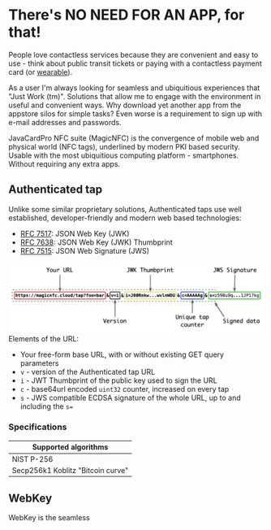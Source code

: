 # There's NO NEED FOR AN APP, for that!
People love contactless services because they are convenient and easy to use - think about public transit tickets or paying with a contactless payment card (or [wearable](https://fidesmo.com/consumer/wearables/)).

As a user I'm always looking for seamless and ubiquitious experiences that "Just Work (tm)". Solutions that allow me to engage with the environment in useful and convenient ways. Why download yet another app from the appstore silos for simple tasks? Even worse is a requirement to sign up with e-mail addresses and passwords.

JavaCardPro NFC suite (MagicNFC) is the convergence of mobile web and physical world (NFC tags), underlined by modern PKI based security. Usable with the most ubiquitious computing platform - smartphones. Without requiring any extra apps.

## Authenticated tap

Unlike some similar proprietary solutions, Authenticated taps use well established, developer-friendly and modern web based technologies:
- [RFC 7517](https://www.rfc-editor.org/rfc/rfc7517): JSON Web Key (JWK)
- [RFC 7638](https://www.rfc-editor.org/rfc/rfc7638): JSON Web Key (JWK) Thumbprint
- [RFC 7515](https://www.rfc-editor.org/rfc/rfc7515): JSON Web Signature (JWS)

![MagicNFC URL](https://github.com/martinpaljak/NFC/blob/645d0221b34a34299daa90e06a5687e6a8aea54a/images/MagicNFC%20URL.png)
Elements of the URL:
- Your free-form base URL, with or without existing GET query parameters
- `v` - version of the Authenticated tap URL
- `i` - JWT Thumbprint of the public key used to sign the URL
- `c` - base64url encoded `uint32` counter, increased on every tap
- `s` - JWS compatible ECDSA signature of the whole URL, up to and including the `s=`


### Specifications
| Supported algorithms |
|----------------------|
| NIST P-256 |
| Secp256k1 Koblitz "Bitcoin curve" |


## WebKey

WebKey is the seamless 
